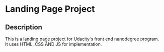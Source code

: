# Landing Page Project

## Description
This is a landing page project for Udacity's front end nanodegree program. It uses HTML, CSS AND JS for implementation.

